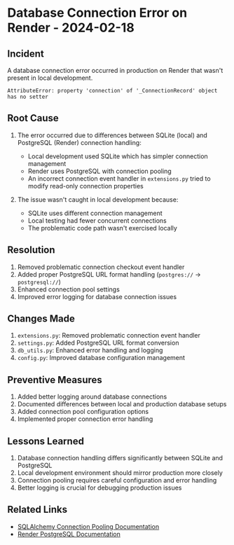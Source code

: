 # Database Connection Error on Render - 2024-02-18

## Incident

A database connection error occurred in production on Render that wasn't present in local development.

```
AttributeError: property 'connection' of '_ConnectionRecord' object has no setter
```

## Root Cause

1. The error occurred due to differences between SQLite (local) and PostgreSQL (Render) connection handling:
   - Local development used SQLite which has simpler connection management
   - Render uses PostgreSQL with connection pooling
   - An incorrect connection event handler in `extensions.py` tried to modify read-only connection properties

2. The issue wasn't caught in local development because:
   - SQLite uses different connection management
   - Local testing had fewer concurrent connections
   - The problematic code path wasn't exercised locally

## Resolution

1. Removed problematic connection checkout event handler
2. Added proper PostgreSQL URL format handling (`postgres://` → `postgresql://`)
3. Enhanced connection pool settings
4. Improved error logging for database connection issues

## Changes Made

1. `extensions.py`: Removed problematic connection event handler
2. `settings.py`: Added PostgreSQL URL format conversion
3. `db_utils.py`: Enhanced error handling and logging
4. `config.py`: Improved database configuration management

## Preventive Measures

1. Added better logging around database connections
2. Documented differences between local and production database setups
3. Added connection pool configuration options
4. Implemented proper connection error handling

## Lessons Learned

1. Database connection handling differs significantly between SQLite and PostgreSQL
2. Local development environment should mirror production more closely
3. Connection pooling requires careful configuration and error handling
4. Better logging is crucial for debugging production issues

## Related Links

- [SQLAlchemy Connection Pooling Documentation](https://docs.sqlalchemy.org/en/20/core/pooling.html)
- [Render PostgreSQL Documentation](https://render.com/docs/databases)